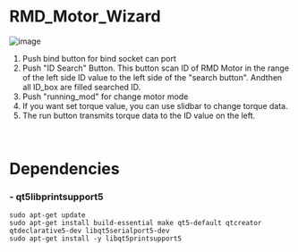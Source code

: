 # RMD_Motor_Wizard
![image](https://github.com/JinW00-Park/RMD_Motor_Wizard/assets/90753764/30d8b987-efab-490d-b9b4-b9ecc62b3f42)


1. Push bind button for bind socket can port
2. Push "ID Search" Button. This button scan ID of RMD Motor in the range of the left side ID value to the left side of the "search button". Andthen all  ID_box are filled searched ID.
3. Push "running_mod" for change motor mode
4. If you want set torque value, you can use slidbar to change torque data. 
5. The run button transmits torque data to the ID value on the left.

<br>

# Dependencies
### - qt5libprintsupport5

```
sudo apt-get update
sudo apt-get install build-essential make qt5-default qtcreator qtdeclarative5-dev libqt5serialport5-dev 
sudo apt-get install -y libqt5printsupport5 
```
<br>
